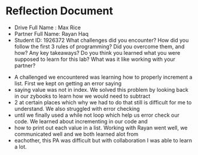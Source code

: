 # Reflection Document

* Drive Full Name  : Max Rice
* Partner Full Name: Rayan Haq
* Student ID: 1926372
What challenges did you encounter?
How did you follow the first 3 rules of programming?
Did you overcome them, and how?
Any key takeaways?
Do you think you learned what you were supposed to learn for this lab?
What was it like working with your partner?

- A challenged we encountered was learning how to properly increment a list. First we kept on getting an error saying 
- saying value was not in index. We solved this problem by looking back in our zybooks to learn how we would need to subtract
- 2 at certain places which why we had to do that still is difficult for me to understand. We also struggled with error checking
- until we finally used a while not loop which help us error check our code. We learned about incrementing in our code and 
- how to print out each value in a list. Working with Rayan went well, we communicated well and we both learned alot from 
- eachother, this PA was difficult but with collaboration I was able to learn a lot.